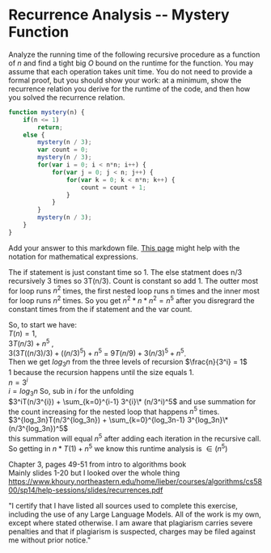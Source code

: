 # Recurrence Analysis -- Mystery Function

Analyze the running time of the following recursive procedure as a function of
$n$ and find a tight big $O$ bound on the runtime for the function. You may
assume that each operation takes unit time. You do not need to provide a formal
proof, but you should show your work: at a minimum, show the recurrence relation
you derive for the runtime of the code, and then how you solved the recurrence
relation.

```javascript
function mystery(n) {
    if(n <= 1)
        return;
    else {
        mystery(n / 3);
        var count = 0;
        mystery(n / 3);
        for(var i = 0; i < n*n; i++) {
            for(var j = 0; j < n; j++) {
                for(var k = 0; k < n*n; k++) {
                    count = count + 1;
                }
            }
        }
        mystery(n / 3);
    }
}
```

Add your answer to this markdown file. [This
page](https://docs.github.com/en/get-started/writing-on-github/working-with-advanced-formatting/writing-mathematical-expressions)
might help with the notation for mathematical expressions.


The if statement is just constant time so 1. The else statment does n/3 recursively 3 times so 3T(n/3). Count is constant so add 1. The outter most for loop runs $n^2$ times, the first nested loop runs n times and the inner most for loop runs $n^2$ times. So you get $n^2 * n * n^2 = n^5$ after you disregrard the constant times from the if statement and the var count.

So, to start we have:<br> $T(n) = 1$, <br> $3T(n/3) + n^5$ , <br> $3(3T((n/3)/3) + ( (n/3)^5) + n^5$ = $9T(n/9) + 3(n/3)^5 +n^5$. <br> Then we get $log_3n$ from the three levels of recursion $\frac{n}{3^i} = 1$ <br> 
1 because the recursion happens until the size equals 1. <br>
$n=3^i$<br>
$i=log_3n$
So, sub in $i$ for the unfolding<br>
$3^iT(n/3^{i}) + \sum_{k=0}^{i-1} 3^{i}\* (n/3^i)^5$ and use summation for the count increasing for the nested loop that happens $n^5$ times.
$3^{log_3n}T(n/3^{log_3n}) + \sum_{k=0}^{log_3n-1} 3^{log_3n}\* (n/3^{log_3n})^5$<br>
this summation will equal $n^5$ after adding each iteration in the recursive call.<br>
So getting in $n*T(1)+n^5$ we know this runtime analysis is $\in(n^5)$<br>


Chapter 3, pages 49-51 from intro to algorithms book<br>
Mainly slides 1-20 but I looked over the whole thing<br>
https://www.khoury.northeastern.edu/home/lieber/courses/algorithms/cs5800/sp14/help-sessions/slides/recurrences.pdf

"I certify that I have listed all sources used to complete this exercise, including the use of any Large Language Models. All of the work is my own, except where stated otherwise. I am aware that plagiarism carries severe penalties and that if plagiarism is suspected, charges may be filed against me without prior notice."
